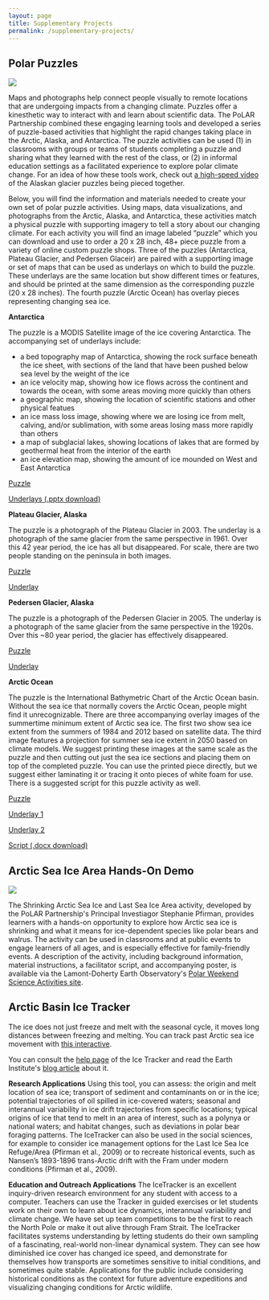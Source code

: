 ```yaml
---
layout: page
title: Supplementary Projects
permalink: /supplementary-projects/
---
```


## Polar Puzzles

<img class="img-fluid" src="{{ 'assets/img/puzzles-screenshot.png' | relative_url }}">

Maps and photographs help connect people visually to remote locations that are undergoing impacts from a changing climate. Puzzles offer a kinesthetic way to interact with and learn about scientific data.  The PoLAR Partnership combined these engaging learning tools and developed a series of puzzle-based activities that highlight the rapid changes taking place in the Arctic, Alaska, and Antarctica.  The puzzle activities can be used (1) in classrooms with groups or teams of students completing a puzzle and sharing what they learned with the rest of the class, or (2) in informal education settings as a facilitated experience to explore polar climate change. For an idea of how these tools work, check out [a high-speed video](https://www.youtube.com/watch?v=x7p5yDbznmE) of the Alaskan glacier puzzles being pieced together.   

Below, you will find the information and materials needed to create your own set of polar puzzle activities.  Using maps, data visualizations, and photographs from the Arctic, Alaska, and Antarctica, these activities match a physical puzzle with supporting imagery to tell a story about our changing climate.  For each activity you will find an image labeled “puzzle” which you can download and use to order a 20 x 28 inch, 48+ piece puzzle from a variety of online custom puzzle shops.  Three of the puzzles (Antarctica, Plateau Glacier, and Pedersen Glaceir) are paired with a supporting image or set of maps that can be used as underlays on which to build the puzzle.  These underlays are the same location but show different times or features, and should be printed at the same dimension as the corresponding puzzle (20 x 28 inches).  The fourth puzzle (Arctic Ocean) has overlay pieces representing changing sea ice.

**Antarctica**

The puzzle is a MODIS Satellite image of the ice covering Antarctica. The accompanying set of underlays include:
* a bed topography map of Antarctica, showing the rock surface beneath the ice sheet, with sections of the land that have been pushed below sea level by the weight of the ice
* an ice velocity map, showing how ice flows across the continent and towards the ocean, with some areas moving more quickly than others
* a geographic map, showing the location of scientific stations and other physical featues
* an ice mass loss image, showing where we are losing ice from melt, calving, and/or sublimation, with some areas losing mass more rapidly than others
* a map of subglacial lakes, showing locations of lakes that are formed by geothermal heat from the interior of the earth
* an ice elevation map, showing the amount of ice mounded on West and East Antarctica

<a href="{{ 'files/Antarctica_SateliliteImage_Puzzle_0.jpg' | relative_url }}">Puzzle</a>
 
<a href="{{ 'files/Antarctica_Maps_Underlays.pptx' | relative_url }}">Underlays (.pptx download)</a>
 
**Plateau Glacier, Alaska**

The puzzle is a photograph of the Plateau Glacier in 2003. The underlay is a photograph of the same glacier from the same perspective in 1961. Over this 42 year period, the ice has all but disappeared.  For scale, there are two people standing on the peninsula in both images.

<a href="{{ 'files/PlateauGlacier_2003_Puzzle.png' | relative_url }}">Puzzle</a>
 
<a href="{{ 'files/PlateauGlacier_1961_Underlay.png' | relative_url }}">Underlay</a>

**Pedersen Glacier, Alaska**

The puzzle is a photograph of the Pedersen Glacier in 2005. The underlay is a photograph of the same glacier from the same perspective in the 1920s. Over this ~80 year period, the glacier has effectively disappeared.

<a href="{{ 'files/PedersenGlacier_2005_Puzzle.png' | relative_url }}">Puzzle</a>
 
<a href="{{ 'files/PedersenGlacier_1920s_Underlay.png' | relative_url }}">Underlay</a>

**Arctic Ocean**

The puzzle is the International Bathymetric Chart of the Arctic Ocean basin. Without the sea ice that normally covers the Arctic Ocean, people might find it unrecognizable.  There are three accompanying overlay images of the summertime minimum extent of Arctic sea ice.  The first two show sea ice extent from the summers of 1984 and 2012 based on satellite data.   The third image features a projection for summer sea ice extent in 2050 based on climate models.  We suggest printing these images at the same scale as the puzzle and then cutting out just the sea ice sections and placing them on top of the completed puzzle. You can use the printed piece directly, but we suggest either laminating it or tracing it onto pieces of white foam for use.  There is a suggested script for this puzzle activity as well.


<a href="{{ 'files/ArcticOcean_BathymetryMap_Puzzle.jpg' | relative_url }}">Puzzle</a>
 
<a href="{{ 'files/ArcticSeaIce_1984-2012_MinimumExtent_Overlays.png' | relative_url }}">Underlay 1</a>
  
<a href="{{ 'files/ArcticSeaIce_2050ProjectedMinimum_Overlay.png' | relative_url }}">Underlay 2</a>
    
<a href="{{ 'files/ArcticOcean_Puzzle-Overlays_Script.docx' | relative_url }}">Script (.docx download)</a>

## Arctic Sea Ice Area Hands-On Demo

<img class="img-fluid" src="{{ 'assets/img/PolarWeekendStephaniePic.jpg' | relative_url }}">

The Shrinking Arctic Sea Ice and Last Sea Ice Area activity, developed by the PoLAR Partnership's Principal Investiagor Stephanie Pfirman, provides learners with a hands-on opportunity to explore how Arctic sea ice is shrinking and what it means for ice-dependent species like polar bears and walrus. The activity can be used in classrooms and at public events to engage learners of all ages, and is especially effective for family-friendly events. A description of the activity, including background information, material instructions, a facilitator script, and accompanying poster, is available via the Lamont-Doherty Earth Observatory's [Polar Weekend Science Activities  site](http://www.ldeo.columbia.edu/edu/polareducation/Activities/LIA-EducationTemplate_Pfirman_2014update_Part1.pdf). 

## Arctic Basin Ice Tracker

The ice does not just freeze and melt with the seasonal cycle, it moves long distances between freezing and melting. You can track past Arctic sea ice movement with [this interactive](http://polarapps.ldeo.columbia.edu/PlotCSVosmall.html).

You can consult the [help page](http://extranet.nsidc.org/IceMotion/Examples.html) of the Ice Tracker and read the Earth Institute's [blog article](http://blogs.ei.columbia.edu/2013/12/10/explore-the-arctic-ocean-with-icetracker/) about it. 

**Research Applications**
Using this tool, you can assess: the origin and melt location of sea ice; transport of sediment and contaminants on or in the ice; potential trajectories of oil spilled in ice-covered waters; seasonal and interannual variability in ice drift trajectories from specific locations; typical origins of ice that tend to melt in an area of interest, such as a polynya or national waters; and habitat changes, such as deviations in polar bear foraging patterns. The IceTracker can also be used in the social sciences, for example to consider ice management options for the Last Ice Sea Ice Refuge/Area (Pfirman et al., 2009) or to recreate historical events, such as Nansen’s 1893-1896 trans-Arctic drift with the Fram under modern conditions (Pfirman et al., 2009).

**Education and Outreach Applications**
The IceTracker is an excellent inquiry-driven research environment for any student with access to a computer. Teachers can use the Tracker in guided exercises or let students work on their own to learn about ice dynamics, interannual variability and climate change. We have set up team competitions to be the first to reach the North Pole or make it out alive through Fram Strait. The IceTracker facilitates systems understanding by letting students do their own sampling of a fascinating, real-world non-linear dynamical system. They can see how diminished ice cover has changed ice speed, and demonstrate for themselves how transports are sometimes sensitive to initial conditions, and sometimes quite stable. Applications for the public include considering historical conditions as the context for future adventure expeditions and visualizing changing conditions for Arctic wildlife. 
